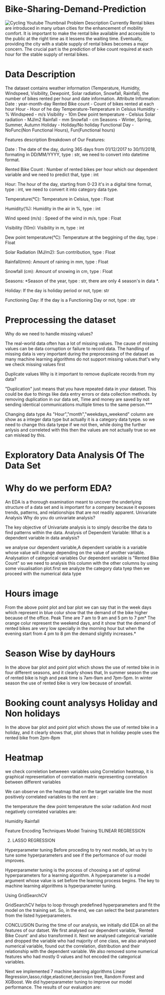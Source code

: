 
# Bike-Sharing-Demand-Prediction
![Cycling Youtube Thumbnail](https://user-images.githubusercontent.com/30859632/178668188-e849665d-a517-4312-9f8c-b08f9ba29413.png)
Problem Description
Currently Rental bikes are introduced in many urban cities for the enhancement of mobility comfort. It is important to make the rental bike available and accessible to the public at the right time as it lessens the waiting time. Eventually, providing the city with a stable supply of rental bikes becomes a major concern. The crucial part is the prediction of bike count required at each hour for the stable supply of rental bikes.

# Data Description
The dataset contains weather information (Temperature, Humidity, Windspeed, Visibility, Dewpoint, Solar radiation, Snowfall, Rainfall), the number of bikes rented per hour and date information.
Attribute Information:
Date : year-month-day
Rented Bike count - Count of bikes rented at each hour
Hour - Hour of he day
Temperature-Temperature in Celsius
Humidity - %
Windspeed - m/s
Visibility - 10m
Dew point temperature - Celsius
Solar radiation - MJ/m2
Rainfall - mm
Snowfall - cm
Seasons - Winter, Spring, Summer, Autumn
Holiday - Holiday/No holiday
Functional Day - NoFunc(Non Functional Hours), Fun(Functional hours)

Features description
Breakdown of Our Features:

Date : The date of the day, during 365 days from 01/12/2017 to 30/11/2018, formating in DD/MM/YYYY, type : str, we need to convert into datetime format.

Rented Bike Count : Number of rented bikes per hour which our dependent variable and we need to predict that, type : int

Hour: The hour of the day, starting from 0-23 it's in a digital time format, type : int, we need to convert it into category data type.

Temperature(°C): Temperature in Celsius, type : Float

Humidity(%): Humidity in the air in %, type : int

Wind speed (m/s) : Speed of the wind in m/s, type : Float

Visibility (10m): Visibility in m, type : int

Dew point temperature(°C): Temperature at the beggining of the day, type : Float

Solar Radiation (MJ/m2): Sun contribution, type : Float

Rainfall(mm): Amount of raining in mm, type : Float

Snowfall (cm): Amount of snowing in cm, type : Float

Seasons: *Season of the year, type : str, there are only 4 season's in data *.

Holiday: If the day is holiday period or not, type: str

Functioning Day: If the day is a Functioning Day or not, type : str

# Preprocessing the dataset
Why do we need to handle missing values?

The real-world data often has a lot of missing values. The cause of missing values can be data corruption or failure to record data. The handling of missing data is very important during the preprocessing of the dataset as many machine learning algorithms do not support missing values.that's why we check missing values first

Duplicate values
Why is it important to remove duplicate records from my data?

"Duplication" just means that you have repeated data in your dataset. This could be due to things like data entry errors or data collection methods. by removing duplication in our data set, Time and money are saved by not sending identical communications multiple times to the same person.***

Changing data type
As "Hour","month","weekdays_weekend" column are show as a integer data type but actually it is a category data tyepe. so we need to change this data tyepe if we not then, while doing the further anlysis and correleted with this then the values are not actually true so we can mislead by this.


# Exploratory Data Analysis Of The Data Set
# Why do we perform EDA?

An EDA is a thorough examination meant to uncover the underlying structure of a data set and is important for a company because it exposes trends, patterns, and relationships that are not readily apparent.
Univariate Analysis
Why do you do univariate analysis?

The key objective of Univariate analysis is to simply describe the data to find patterns within the data.
Analysis of Dependent Variable:
What is a dependent variable in data analysis?

we analyse our dependent variable,A dependent variable is a variable whose value will change depending on the value of another variable.
Analysation of categorical variables
Our dependent variable is "Rented Bike Count" so we need to analysis this column with the other columns by using some visualisation plot.first we analyze the category data tyep then we proceed with the numerical data type

# Hours image

From the above point plot and bar plot we can say that in the week days which represent in blue colur show that the demand of the bike higher because of the office.
Peak Time are 7 am to 9 am and 5 pm to 7 pm*
The orange colur represent the weekend days, and it show that the demand of rented bikes are very low specially in the morning hour but when the evening start from 4 pm to 8 pm the demand slightly increases.*

# Season Wise by dayHours

In the above bar plot and point plot which shows the use of rented bike in in four different seasons, and it clearly shows that,
In summer season the use of rented bike is high and peak time is 7am-9am and 7pm-5pm.
In winter season the use of rented bike is very low because of snowfall.




# Booking count analysys Holiday and Non holidays
In the above bar plot and point plot which shows the use of rented bike in a holiday, and it clearly shows that,
plot shows that in holiday people uses the rented bike from 2pm-8pm


# Heatmap
we check correletion betweeen variables using Correlation heatmap, it is graphical representation of correlation matrix representing correlation between different variables



We can observe on the heatmap that on the target variable line the most positively correlated variables to the rent are :

the temperature
the dew point temperature
the solar radiation
And most negatively correlated variables are:

Humidity
Rainfall

Feature Encoding Techniques
Model Training
1)LINEAR REGRESSION

2) LASSO REGRESSION






Hyperparameter tuning
Before proceding to try next models, let us try to tune some hyperparameters and see if the performance of our model improves.

Hyperparameter tuning is the process of choosing a set of optimal hyperparameters for a learning algorithm. A hyperparameter is a model argument whose value is set before the learning process begins. The key to machine learning algorithms is hyperparameter tuning.

Using GridSearchCV

GridSearchCV helps to loop through predefined hyperparameters and fit the model on the training set. So, in the end, we can select the best parameters from the listed hyperparameters.





CONCLUSION
During the time of our analysis, we initially did EDA on all the features of our datset. We first analysed our dependent variable, 'Rented Bike Count' and also transformed it. Next we analysed categorical variable and dropped the variable who had majority of one class, we also analysed numerical variable, found out the correlation, distribution and their relationship with the dependent variable. We also removed some numerical features who had mostly 0 values and hot encoded the categorical variables.

Next we implemented 7 machine learning algorithms Linear Regression,lasso,ridge,elasticnet,decission tree, Random Forest and XGBoost. We did hyperparameter tuning to improve our model performance. The results of our evaluation are:

